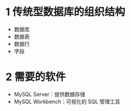 # 1 传统型数据库的组织结构
- 数据库
- 数据表
- 数据行
- 字段

# 2 需要的软件

- MySQL Server：提供数据存储
- MySQL Workbench：可视化的 SQL 管理工具
